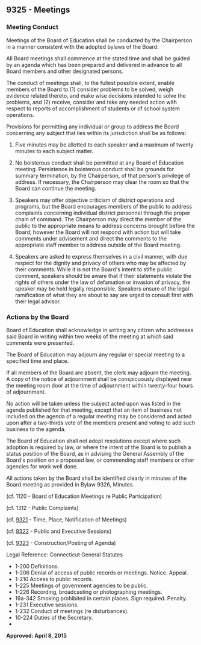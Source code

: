 ## 9325 - Meetings

### Meeting Conduct

Meetings of the Board of Education shall be conducted by the Chairperson in a manner consistent with the adopted bylaws of the Board.

All Board meetings shall commence at the stated time and shall be guided by an agenda which has been prepared and delivered in advance to all Board members and other designated persons.

The conduct of meetings shall, to the fullest possible extent, enable members of the Board to (1) consider problems to be solved, weigh evidence related thereto, and make wise decisions intended to solve the problems, and (2) receive, consider and take any needed action with respect to reports of accomplishment of students or of school system operations.

Provisions for permitting any individual or group to address the Board concerning any subject that lies within its jurisdiction shall be as follows:

1.  Five minutes may be allotted to each speaker and a maximum of twenty minutes to each subject matter.

2.  No boisterous conduct shall be permitted at any Board of Education meeting.  Persistence in boisterous    conduct shall be grounds for summary termination, by the Chairperson, of that person's privilege of address.  If necessary, the Chairperson may clear the room so that the Board can continue the meeting.

3.  Speakers may offer objective criticism of district operations and programs, but the Board encourages members of the public to address complaints concerning individual district personnel through the proper chain of command. The Chairperson may direct the member of the public to the appropriate means to address concerns brought before the Board; however the Board will not respond with action but will take comments under advisement and direct the comments to the appropriate staff member to address outside of the Board meeting.

4.  Speakers are asked to express themselves in a civil manner, with due respect for the dignity and privacy of others who may be affected by their comments. While it is not the Board's intent to stifle public comment, speakers should be aware that if their statements violate the rights of others under the law of defamation or invasion of privacy, the speaker may be held legally responsible. Speakers unsure of the legal ramification of what they are about to say are urged to consult first with their legal advisor.

### Actions by the Board

Board of Education shall acknowledge in writing any citizen who addresses said Board in writing within two weeks of the meeting at which said comments were presented.

The Board of Education may adjourn any regular or special meeting to a specified time and place.

If all members of the Board are absent, the clerk may adjourn the meeting.  A copy of the notice of adjournment shall be conspicuously displayed near the meeting room door at the time of adjournment within twenty-four hours of adjournment.

No action will be taken unless the subject acted upon was listed in the agenda published for that meeting, except that an item of business not included on the agenda of a regular meeting may be considered and acted upon after a two-thirds vote of the members present and voting to add such business to the agenda.

The Board of Education shall not adopt resolutions except where such adoption is required by law, or where the intent of the Board is to publish a status position of the Board, as in advising the General Assembly of the Board's position on a proposed law, or commending staff members or other agencies for work well done.

All actions taken by the Board shall be identified clearly in minutes of the Board meeting as provided in Bylaw 9326, Minutes.

(cf. 1120 - Board of Education Meetings re Public Participation)

(cf. 1312 - Public Complaints)

(cf. [9321](9321.md) - Time, Place, Notification of Meetings)

(cf. [9322](9322.md) - Public and Executive Sessions)

(cf. [9323](9323.md) - Construction/Posting of Agenda)

Legal Reference:  Connecticut General Statutes

* 1-200 Definitions.
* 1-206 Denial of access of public records or meetings.  Notice.  Appeal.
* 1-210 Access to public records.
* 1-225 Meetings of government agencies to be public.
* 1-226 Recording, broadcasting or photographing meetings.
* 19a-342 Smoking prohibited in certain places.  Sign required.  Penalty.
* 1-231 Executive sessions.
* 1-232 Conduct of meetings (re disturbances).
* 10-224 Duties of the Secretary.
* 
**Approved:  April 8, 2015**